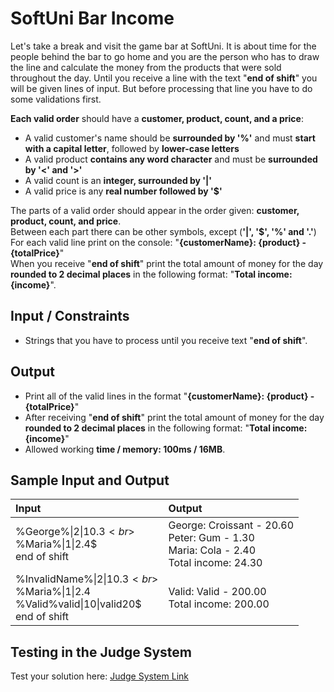 # SoftUni Bar Income  
  
Let's take a break and visit the game bar at SoftUni. It is about time for the people behind the bar to go home and you are the person who has to draw the line and calculate the money from the products that were sold throughout the day. Until you receive a line with the text "**end of shift**" you will be given lines of input. But before processing that line you have to do some validations first.  

**Each valid order** should have a **customer, product, count, and a price**:  

- A valid customer's name should be **surrounded by '%'** and must **start with a capital letter**, followed by **lower-case letters**
- A valid product **contains any word character** and must be **surrounded by '<' and '>'** 
- A valid count is an **integer, surrounded by '|'**
- A valid price is any **real number followed by '$'**  

The parts of a valid order should appear in the order given: **customer, product, count, and price**.  
Between each part there can be other symbols, except (**'|', '$', '%' and '.'**)  
For each valid line print on the console: "**{customerName}: {product} - {totalPrice}**"  
When you receive "**end of shift**" print the total amount of money for the day **rounded to 2 decimal places** in the following format: "**Total income: {income}**". 
  
## Input / Constraints  

 - Strings that you have to process until you receive text "**end of shift**".
  
## Output  

- Print all of the valid lines in the format "**{customerName}: {product} - {totalPrice}**"
- After receiving "**end of shift**" print the total amount of money for the day **rounded to 2 decimal places** in the following format: "**Total income: {income}**"
- Allowed working **time / memory: 100ms / 16MB**.

## Sample Input and Output  
    
| **Input** | **Output** |  
| :--- | :--- | 
| %George%<Croissant>\|2\|10.3$<br> %Peter%<Gum>\|1\|1.3$<br> %Maria%<Cola>\|1\|2.4$<br> end of shift | George: Croissant - 20.60<br> Peter: Gum - 1.30<br> Maria: Cola - 2.40<br> Total income: 24.30 |
| %InvalidName%<Croissant>\|2\|10.3$<br> %Peter%<Gum>1.3$<br> %Maria%<Cola>\|1\|2.4<br> %Valid%<Valid>valid\|10\|valid20$<br> end of shift | Valid: Valid - 200.00<br> Total income: 200.00 |

## Testing in the Judge System  
    
Test your solution here: [Judge System Link](https://judge.softuni.org/Contests/Compete/Index/1668#2)
